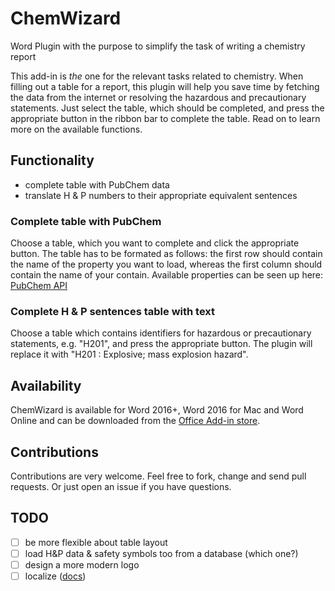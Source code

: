 # ChemWizard
Word Plugin with the purpose to simplify the task of writing a chemistry report

This add-in is *the* one for the relevant tasks related to chemistry. When filling out a 
table for a report, this plugin will help you save time by fetching the data from the internet or resolving the 
hazardous and precautionary statements. Just select the table, which should be completed, and press the appropriate 
button in the ribbon bar to complete the table. Read on to learn more on the available functions.

## Functionality
- complete table with PubChem data
- translate H & P numbers to their appropriate equivalent sentences

### Complete table with PubChem
Choose a table, which you want to complete and click the appropriate button.
The table has to be formated as follows: the first row should contain the name of the property you want to load, whereas
the first column should contain the name of your contain. Available properties can be seen up here: 
[PubChem API](https://pubchem.ncbi.nlm.nih.gov/pug_rest/PUG_REST.html)

### Complete H & P sentences table with text
Choose a table which contains identifiers for hazardous or precautionary statements, 
e.g. "H201", and press the appropriate button. The plugin will replace it with "H201 : Explosive; mass explosion hazard".

## Availability
ChemWizard is available for Word 2016+, Word 2016 for Mac and Word Online and can be downloaded from the 
[Office Add-in store](https://store.office.com/app.aspx?assetid=WA104381302&mktcmpid=GitHub&mktvid=PN42949681484).

## Contributions
Contributions are very welcome. Feel free to fork, change and send pull requests.
Or just open an issue if you have questions.

## TODO
- [ ] be more flexible about table layout
- [ ] load H&P data & safety symbols too from a database (which one?)
- [ ] design a more modern logo
- [ ] localize ([docs](https://dev.office.com/docs/add-ins/develop/localization))
